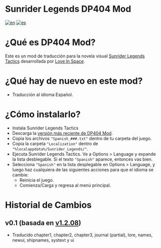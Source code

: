 # Sunrider Legends DP404 Mod
[![en](https://img.shields.io/badge/lang-en-red.svg)](/README.md)
[![es](https://img.shields.io/badge/lang-es-yellow.svg)](/README.es.md)

# ¿Qué es DP404 Mod?
Este es un mod de traducción para la novela visual [Sunrider Legends Tactics](https://store.steampowered.com/app/3854880/Sunrider_Legends_Tactics/) desarrollada por [Love In Space](https://linktr.ee/loveinspace).

# ¿Qué hay de nuevo en este mod?
- Traducción al idioma Español.

# ¿Cómo instalarlo?
- Instala Sunrider Legends Tactics
- Descarga la [versión más reciente de DP404 Mod](https://github.com/DP-404/Sunrider-Legends-DP404-Mod/releases).
- Copia los archivos `"Spanish_###.txt"` dentro de tu carpeta del juego.
- Copia la carpeta `"Localization"` dentro de `"%localappdata%/Sunrider_Legends/"`.
- Ejecuta Sunrider Legends Tactics. Ve a Options > Language y expande la lista desblegable. Si el texto `"Spanish"` aparece, entonces vas bien.
- Selecciona `"Spanish"` en la lista desplegable en Options > Language, y luego haz cualquiera de las siguientes acciones para que el idioma se cambie:
  - Reinicia el juego.
  - Comienza/Carga y regresa al menú principal. 

# Historial de Cambios

## v0.1 (basada en [v1.2.08](https://store.steampowered.com/news/app/3854880/view/516344858807370198))
- Traducido chapter1, chapter2, chapter3, journal (partial), lore, names, newui, shipnames, systext y ui
